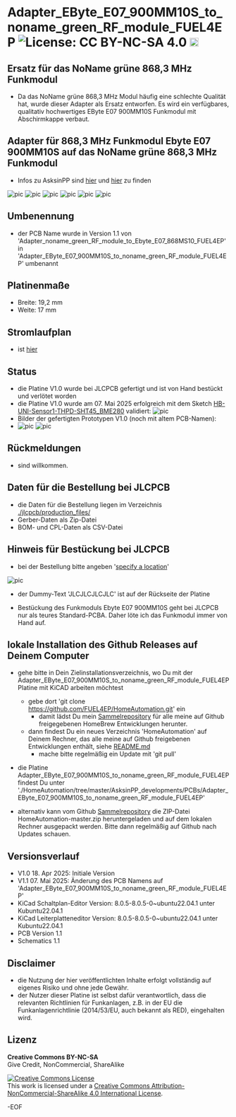 # Adapter_EByte_E07_900MM10S_to_noname_green_RF_module_FUEL4EP ![License: CC BY-NC-SA 4.0](https://img.shields.io/badge/License-CC%20BY--NC--SA%204.0-lightgrey.svg) <a href='https://ko-fi.com/FUEL4EP' target='_blank'><img height='20' style='border:0px;height:20px;' src='https://cdn.ko-fi.com/cdn/kofi1.png?v=2' border='0' alt='Buy Me a Coffee at ko-fi.com' /></a>

## Ersatz für das NoName grüne 868,3 MHz Funkmodul

- Da das NoName grüne 868,3 MHz Modul häufig eine schlechte Qualität hat, wurde dieser Adapter als Ersatz entworfen. Es wird ein verfügbares, qualitativ hochwertiges EByte E07 900MM10S Funkmodul mit Abschirmkappe verbaut.


## Adapter für 868,3 MHz Funkmodul Ebyte E07 900MM10S auf das NoName grüne 868,3 MHz Funkmodul


- Infos zu AsksinPP sind [hier](https://asksinpp.de) und [hier](https://asksinpp.de/Grundlagen/01_hardware.html#verdrahtung) zu finden

![pic](Pictures_of_JLCPCB_prototypes/Adapter_EByte_E07_900MM10S_to_noname_green_RF_module_FUEL4EP_PCB_top_V1.0.png)
![pic](PNGs/Adapter_EByte_E07_900MM10S_to_noname_green_RF_module_FUEL4EP_PCB_3D_top.png)
![pic](PNGs/Adapter_EByte_E07_900MM10S_to_noname_green_RF_module_FUEL4EP_PCB_KiCAD.png)
![pic](PNGs/Adapter_EByte_E07_900MM10S_to_noname_green_RF_module_FUEL4EP_top_silkscreen.png)
![pic](Pictures_of_JLCPCB_prototypes/Adapter_EByte_E07_900MM10S_to_noname_green_RF_module_FUEL4EP_PCB_top.png)
![pic](Pictures_of_JLCPCB_prototypes/Adapter_EByte_E07_900MM10S_to_noname_green_RF_module_FUEL4EP_PCB_bottom.png)

## Umbenennung

- der PCB Name wurde in Version 1.1 von 'Adapter_noname_green_RF_module_to_Ebyte_E07_868MS10_FUEL4EP' in 'Adapter_EByte_E07_900MM10S_to_noname_green_RF_module_FUEL4EP' umbenannt

## Platinenmaße

- Breite: 19,2 mm
- Weite: 17 mm

## Stromlaufplan

- ist [hier](./Schematics/Adapter_EByte_E07_900MM10S_to_noname_green_RF_module_FUEL4EP.pdf)

## Status

- die Platine V1.0 wurde bei JLCPCB gefertigt und ist von Hand bestückt und verlötet worden
- die Platine V1.0 wurde am 07.  Mai 2025 erfolgreich mit dem Sketch [HB-UNI-Sensor1-THPD-SHT45_BME280](https://github.com/FUEL4EP/HomeAutomation/tree/master/AsksinPP_developments/sketches/HB-UNI-Sensor1-THPD-SHT45_BME280) validiert:
 ![pic](PNGs/Adapter_EByte_E07_900MM10S_to_noname_green_RF_module_FUEL4EP_prototype_validation.png)
- Bilder der gefertigten Prototypen V1.0 (noch mit altem PCB-Namen):
- ![pic](Pictures_of_JLCPCB_prototypes/Adapter_EByte_E07_900MM10S_to_noname_green_RF_module_FUEL4EP_PCB_top.png)
![pic](Pictures_of_JLCPCB_prototypes/Adapter_EByte_E07_900MM10S_to_noname_green_RF_module_FUEL4EP_PCB_bottom.png)



## Rückmeldungen

- sind willkommen.

## Daten für die Bestellung bei JLCPCB

- die Daten für die Bestellung liegen im Verzeichnis [./jlcpcb/production_files/](./jlcpcb/production_files/)
- Gerber-Daten als Zip-Datei
- BOM- und CPL-Daten als CSV-Datei


## Hinweis für Bestückung bei JLCPCB

- bei der Bestellung bitte angeben '[specify a location](https://jlcpcb.com/help/article/50-How-to-remove-order-number-from-your-PCB)'

![pic](./Pictures_of_JLCPCB_prototypes/specify_an_order_number.png)

- der  Dummy-Text 'JLCJLCJLCJLC' ist auf der Rückseite der Platine

- Bestückung des Funkmoduls Ebyte E07 900MM10S geht bei JLCPCB nur als teures Standard-PCBA. Daher löte ich das Funkmodul immer von Hand auf.


## lokale Installation des Github Releases auf Deinem Computer

- gehe bitte in Dein Zielinstallationsverzeichnis, wo Du mit der Adapter_EByte_E07_900MM10S_to_noname_green_RF_module_FUEL4EP Platine mit KiCAD arbeiten möchtest

  - gebe dort 'git clone https://github.com/FUEL4EP/HomeAutomation.git' ein
	  + damit lädst Du mein [Sammelrepository](https://github.com/FUEL4EP/HomeAutomation) für alle meine auf Github freigegebenen HomeBrew Entwicklungen herunter.
  - dann findest Du ein neues Verzeichnis 'HomeAutomation' auf Deinem Rechner, das alle meine auf Github freigebenen Entwicklungen enthält, siehe [README.md](https://github.com/FUEL4EP/HomeAutomation/blob/master/README.md)
  	+ mache bitte regelmäßig ein Update mit 'git pull'
 -	die Platine Adapter_EByte_E07_900MM10S_to_noname_green_RF_module_FUEL4EP findest Du unter './HomeAutomation/tree/master/AsksinPP_developments/PCBs/Adapter_EByte_E07_900MM10S_to_noname_green_RF_module_FUEL4EP'
 
- alternativ kann vom Github [Sammelrepository](https://github.com/FUEL4EP/HomeAutomation) die ZIP-Datei HomeAutomation-master.zip heruntergeladen und auf dem lokalen Rechner ausgepackt werden. Bitte dann regelmäßig auf Github nach Updates schauen.

## Versionsverlauf

-   V1.0 18. Apr 2025: Initiale Version
-   V1.1 07. Mai 2025: Änderung des PCB Namens auf 'Adapter_EByte_E07_900MM10S_to_noname_green_RF_module_FUEL4EP' 
- KiCad Schaltplan-Editor Version: 8.0.5-8.0.5-0~ubuntu22.04.1 unter Kubuntu22.04.1
- KiCad Leiterplatteneditor Version: 8.0.5-8.0.5-0~ubuntu22.04.1 unter Kubuntu22.04.1
- PCB Version 1.1
- Schematics  1.1


## Disclaimer

-   die Nutzung der hier veröffentlichten Inhalte erfolgt vollständig auf eigenes Risiko und ohne jede Gewähr.
-  der Nutzer dieser Platine ist selbst dafür verantwortlich, dass die relevanten Richtlinien für Funkanlagen, z.B. in der EU die Funkanlagenrichtlinie (2014/53/EU, auch bekannt als RED), eingehalten wird.

## Lizenz 

**Creative Commons BY-NC-SA**<br>
Give Credit, NonCommercial, ShareAlike

<a rel="license" href="http://creativecommons.org/licenses/by-nc-sa/4.0/"><img alt="Creative Commons License" style="border-width:0" src="https://i.creativecommons.org/l/by-nc-sa/4.0/88x31.png" /></a><br />This work is licensed under a <a rel="license" href="http://creativecommons.org/licenses/by-nc-sa/4.0/">Creative Commons Attribution-NonCommercial-ShareAlike 4.0 International License</a>.


-EOF
	

